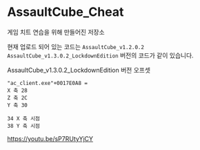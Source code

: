 # AssaultCube_Cheat
게임 치트 연습을 위해 만들어진 저장소

현재 업로드 되어 있는 코드는
`AssaultCube_v1.2.0.2` `AssaultCube_v1.3.0.2_LockdownEdition` 버전의 코드가 같이 있습니다.

AssaultCube_v1.3.0.2_LockdownEdition 버전 오프셋
```
"ac_client.exe"+0017E0A8 =   
X 축 28  
Z 축 2C  
Y 축 30  
  
34 X 축 시점  
38 Y 축 시점
```
https://youtu.be/sP7RUtyYjCY

